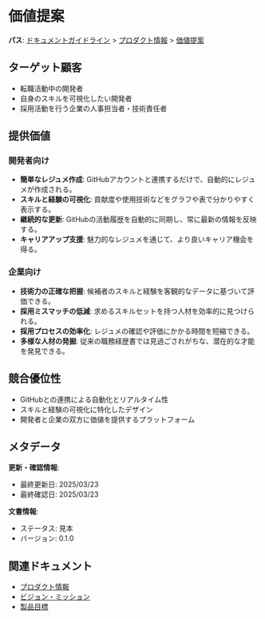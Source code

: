 # 価値提案

**パス**: [ドキュメントガイドライン](../../README.md) > [プロダクト情報](../README.md) > [価値提案](./value-proposition.md)

## ターゲット顧客

- 転職活動中の開発者
- 自身のスキルを可視化したい開発者
- 採用活動を行う企業の人事担当者・技術責任者

## 提供価値

### 開発者向け

-   **簡単なレジュメ作成**: GitHubアカウントと連携するだけで、自動的にレジュメが作成される。
-   **スキルと経験の可視化**: 貢献度や使用技術などをグラフや表で分かりやすく表示する。
-   **継続的な更新**: GitHubの活動履歴を自動的に同期し、常に最新の情報を反映する。
-   **キャリアアップ支援**: 魅力的なレジュメを通じて、より良いキャリア機会を得る。

### 企業向け

-   **技術力の正確な把握**: 候補者のスキルと経験を客観的なデータに基づいて評価できる。
-   **採用ミスマッチの低減**: 求めるスキルセットを持つ人材を効率的に見つけられる。
-   **採用プロセスの効率化**: レジュメの確認や評価にかかる時間を短縮できる。
-   **多様な人材の発掘**: 従来の職務経歴書では見過ごされがちな、潜在的な才能を発見できる。

## 競合優位性

-   GitHubとの連携による自動化とリアルタイム性
-   スキルと経験の可視化に特化したデザイン
-   開発者と企業の双方に価値を提供するプラットフォーム

## メタデータ

**更新・確認情報**:
- 最終更新日: 2025/03/23
- 最終確認日: 2025/03/23

**文書情報**:
- ステータス: 見本
- バージョン: 0.1.0

## 関連ドキュメント

- [プロダクト情報](../README.md)
- [ビジョン・ミッション](../vision.md)
- [製品目標](../product-goal.md)